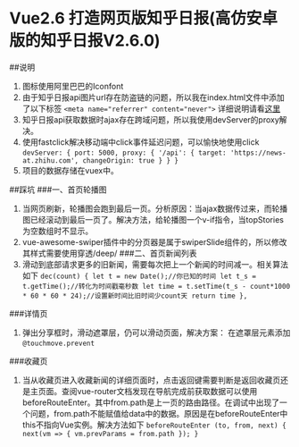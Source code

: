 # Vue2.6 打造网页版知乎日报(高仿安卓版的知乎日报V2.6.0)

##说明
1. 图标使用阿里巴巴的Iconfont
2. 由于知乎日报api图片url存在防盗链的问题，所以我在index.html文件中添加了以下标签
`<meta name="referrer" content="never">`
详细说明请看[这里](https://www.cnblogs.com/dongcanliang/archive/2017/04/01/6655061.html)
3. 知乎日报api获取数据时ajax存在跨域问题，所以我使用devServer的proxy解决。
4. 使用fastclick解决移动端中click事件延迟问题，可以愉快地使用click
`devServer: {
        port: 5000,
        proxy: {
            '/api': {
                target: 'https://news-at.zhihu.com',
                changeOrigin: true
            }
        }
    }`
4. 项目的数据存储在vuex中。


##踩坑
###一、首页轮播图
1. 当网页刷新，轮播图会跑到最后一页。分析原因：当ajax数据传过来，而轮播图已经滚动到最后一页了。解决方法，给轮播图一个v-if指令，当topStories为空数组时不显示。
2. vue-awesome-swiper插件中的分页器是属于swiperSlide组件的，所以修改其样式需要使用穿透/deep/
###二、首页新闻列表
1. 滑动到底部请求更多的旧新闻，需要每次把上一个新闻的时间减一。相关算法如下
`dec(count) {
     let t = new Date();//你已知的时间
     let t_s = t.getTime();//转化为时间戳毫秒数
     let time = t.setTime(t_s - count*1000 * 60 * 60 * 24);//设置新时间比旧时间少count天
     return time
},`

###详情页
1. 弹出分享框时，滑动遮罩层，仍可以滑动页面，解决方案：
在遮罩层元素添加`@touchmove.prevent`

###收藏页
1. 当从收藏页进入收藏新闻的详细页面时，点击返回键需要判断是返回收藏页还是主页面。查阅vue-router文档发现在导航完成前获取数据可以使用beforeRouteEnter。其中from.path是上一页的路由路径。在调试中出现了一个问题，from.path不能赋值给data中的数据。原因是在beforeRouteEnter中this不指向Vue实例。解决方法如下
`beforeRouteEnter (to, from, next) {
             next(vm => {
                 vm.prevParams = from.path
             });
         }`


